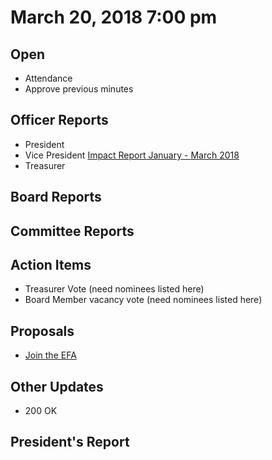 # March 20, 2018 7:00 pm

## Open
* Attendance
* Approve previous minutes

## Officer Reports
* President
* Vice President [Impact Report January - March 2018](https://docs.google.com/presentation/d/1_nhWVkMeR6LM9WPeDyOUAISOa_th_Nr8XJ2Tfk6WFzc/edit?usp=sharing)
* Treasurer

## Board Reports


## Committee Reports

## Action Items
* Treasurer Vote (need nominees listed here)
* Board Member vacancy vote (need nominees listed here)

## Proposals
* [Join the EFA](https://supporters.eff.org/join-efa)

## Other Updates
* 200 OK

## President's Report 
